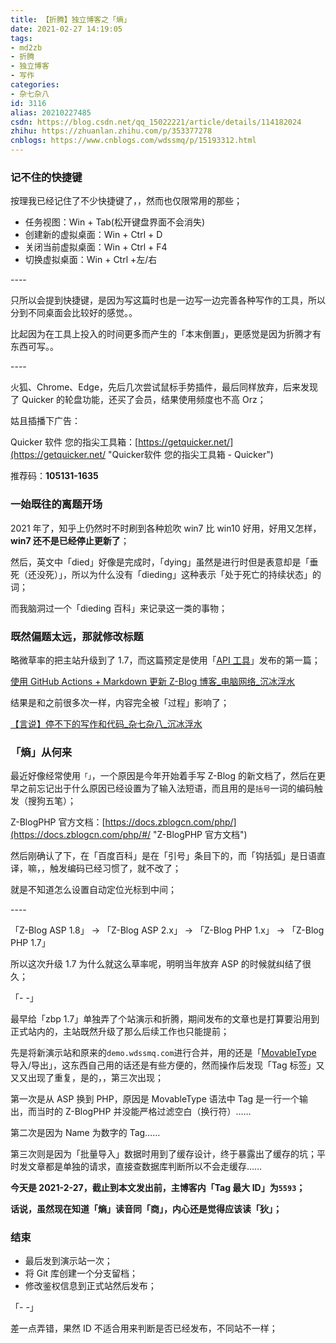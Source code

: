 ```yaml
---
title: 【折腾】独立博客之「熵」
date: 2021-02-27 14:19:05
tags:
- md2zb
- 折腾
- 独立博客
- 写作
categories:
- 杂七杂八
id: 3116
alias: 20210227485
csdn: https://blog.csdn.net/qq_15022221/article/details/114182024
zhihu: https://zhuanlan.zhihu.com/p/353377278
cnblogs: https://www.cnblogs.com/wdssmq/p/15193312.html
---
```


### 记不住的快捷键

按理我已经记住了不少快捷键了，，然而也仅限常用的那些；

- 任务视图：Win + Tab(松开键盘界面不会消失)
- 创建新的虚拟桌面：Win + Ctrl + D
- 关闭当前虚拟桌面：Win + Ctrl + F4
- 切换虚拟桌面：Win + Ctrl +左/右

<!--more-->
\----

只所以会提到快捷键，是因为写这篇时也是一边写一边完善各种写作的工具，所以分到不同桌面会比较好的感觉。。

比起因为在工具上投入的时间更多而产生的「本末倒置」，更感觉是因为折腾才有东西可写。。

\----

火狐、Chrome、Edge，先后几次尝试鼠标手势插件，最后同样放弃，后来发现了 Quicker 的轮盘功能，还买了会员，结果使用频度也不高 Orz；

姑且插播下广告：

Quicker 软件 您的指尖工具箱：[https://getquicker.net/](https://getquicker.net/ "Quicker软件 您的指尖工具箱 - Quicker")

推荐码：**105131-1635**

### 一始既往的离题开场

2021 年了，知乎上仍然时不时刷到各种尬吹 win7 比 win10 好用，好用又怎样，**win7 还不是已经停止更新了**；

然后，英文中「died」好像是完成时，「dying」虽然是进行时但是表意却是「垂死（还没死）」，所以为什么没有「dieding」这种表示「处于死亡的持续状态」的词；

而我脑洞过一个「dieding 百科」来记录这一类的事物；

### 既然偏题太远，那就修改标题

略微草率的把主站升级到了 1.7，而这篇预定是使用「[API 工具](https://github.com/wdssmq/Markdown-To-Z-Blog "wdssmq/Markdown-To-Z-Blog: 使用 GitHub Actions + Markdown 更新 Z-Blog 博客。")」发布的第一篇；

[使用 GitHub Actions + Markdown 更新 Z-Blog 博客\_电脑网络\_沉冰浮水](https://www.wdssmq.com/post/20210224498.html "使用 GitHub Actions + Markdown 更新 Z-Blog 博客\_电脑网络\_沉冰浮水")

结果是和之前很多次一样，内容完全被「过程」影响了；

[【言说】停不下的写作和代码\_杂七杂八\_沉冰浮水](https://www.wdssmq.com/post/20210205073.html "【言说】停不下的写作和代码\_杂七杂八\_沉冰浮水")

### 「熵」从何来

最近好像经常使用`「」`，一个原因是今年开始着手写 Z-Blog 的新文档了，然后在更早之前忘记出于什么原因已经设置为了输入法短语，而且用的是`括号`一词的编码触发（搜狗五笔）；

Z-BlogPHP 官方文档：[https://docs.zblogcn.com/php/](https://docs.zblogcn.com/php/#/ "Z-BlogPHP 官方文档")

然后刚确认了下，在「百度百科」是在「引号」条目下的，而「钩括弧」是日语直译，嘛，，触发编码已经习惯了，就不改了；

就是不知道怎么设置自动定位光标到中间；

\----

「Z-Blog ASP 1.8」 → 「Z-Blog ASP 2.x」 → 「Z-Blog PHP 1.x」 → 「Z-Blog PHP 1.7」

所以这次升级 1.7 为什么就这么草率呢，明明当年放弃 ASP 的时候就纠结了很久；

「- -」

最早给「zbp 1.7」单独弄了个站演示和折腾，期间发布的文章也是打算要沿用到正式站内的，主站既然升级了那么后续工作也只能提前；

先是将新演示站和原来的`demo.wdssmq.com`进行合并，用的还是「[MovableType](https://www.wdssmq.com/post/20170502785.html "适用于Z-Blog的MovableType语法规范\_电脑网络\_沉冰浮水") 导入/导出」，这东西自己用的话还是有些方便的，然而操作后发现「Tag 标签」又又又出现了重复，是的，，第三次出现；

第一次是从 ASP 换到 PHP，原因是 MovableType 语法中 Tag 是一行一个输出，而当时的 Z-BlogPHP 并没能严格过滤空白（换行符）……

第二次是因为 Name 为数字的 Tag……

第三次则是因为「批量导入」数据时用到了缓存设计，终于暴露出了缓存的坑；平时发文章都是单独的请求，直接查数据库判断所以不会走缓存……

**今天是 2021-2-27，截止到本文发出前，主博客内「Tag 最大 ID」为`5593`；**

**话说，虽然现在知道「熵」读音同「商」，内心还是觉得应该读「狄」；**

### 结束

- 最后发到演示站一次；
- 将 Git 库创建一个分支留档；
- 修改鉴权信息到正式站然后发布；

「- -」

差一点弄错，果然 ID 不适合用来判断是否已经发布，不同站不一样；
